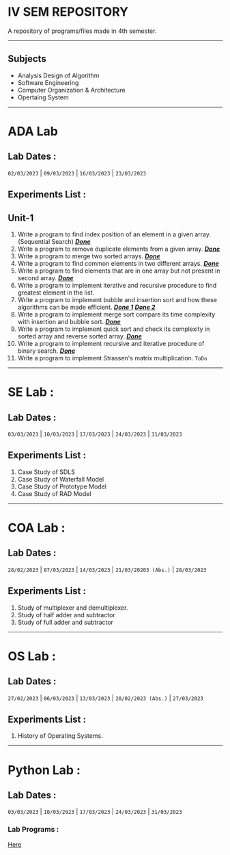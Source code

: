 # IV SEM REPOSITORY
A repository of programs/files made in 4th semester.
***
## Subjects
- Analysis Design of Algorithm
- Software Engineering
- Computer Organization & Architecture
- Opertaing System
***

# ADA Lab
## Lab Dates :
```02/03/2023``` | ```09/03/2023``` | ```16/03/2023``` | ```23/03/2023```
## Experiments List :
## Unit-1

1. Write a program to find index position of an element in a given array. (Sequential Search) [***Done***](https://github.com/Ansh-Kushwaha/IV-SEM-Repo/blob/main/ADA/Lab%20Programs/SequentialSearch.cpp)
2. Write a program to remove duplicate elements from a given array. [***Done***](https://github.com/Ansh-Kushwaha/IV-SEM-Repo/blob/main/ADA/Lab%20Programs/RemoveDuplicates.cpp)
3. Write a program to merge two sorted arrays. [***Done***](https://github.com/Ansh-Kushwaha/IV-SEM-Repo/blob/main/ADA/Lab%20Programs/Merge.cpp)
4. Write a program to find common elements in two different arrays. [***Done***](https://github.com/Ansh-Kushwaha/IV-SEM-Repo/blob/main/ADA/Lab%20Programs/CommomElements.cpp)
5. Write a program to find elements that are in one array but not present in second array. [***Done***](https://github.com/Ansh-Kushwaha/IV-SEM-Repo/blob/main/ADA/Lab%20Programs/SetDifference.cpp)
6. Write a program to implement iterative and recursive procedure to find greatest element in the list.
7. Write a program to implement bubble and insertion sort and how these algorithms can be made efficient. [***Done 1***](https://github.com/Ansh-Kushwaha/IV-SEM-Repo/blob/main/ADA/Lab%20Programs/BubbleSort.cpp) [***Done 2***](https://github.com/Ansh-Kushwaha/IV-SEM-Repo/blob/main/ADA/Lab%20Programs/InsertionSort.cpp)
8. Write a program to implement merge sort compare its time complexity with insertion and bubble sort. [***Done***](https://github.com/Ansh-Kushwaha/IV-SEM-Repo/blob/main/ADA/Lab%20Programs/MergeSort.cpp)
9. Write a program to implement quick sort and check its complexity in sorted array and reverse sorted array. [***Done***](https://github.com/Ansh-Kushwaha/IV-SEM-Repo/blob/main/ADA/Lab%20Programs/QuickSort.cpp)
10. Write a program to implement recursive and iterative procedure of binary search. [***Done***](https://github.com/Ansh-Kushwaha/IV-SEM-Repo/blob/main/ADA/Lab%20Programs/BinarySearch.cpp)
11. Write a program to implement Strassen's matrix multiplication. ```ToDo```

***

# SE Lab :
## Lab Dates :
```03/03/2023``` | ```10/03/2023``` | ```17/03/2023``` | ```24/03/2023``` | ```31/03/2023```
## Experiments List :
1. Case Study of SDLS
2. Case Study of Waterfall Model
3. Case Study of Prototype Model
4. Case Study of RAD Model

***

# COA Lab :
## Lab Dates :
```28/02/2023``` | ```07/03/2023``` | ```14/03/2023``` | ```21/03/20203 (Abs.)``` | ```28/03/2023```
## Experiments List :
1. Study of multiplexer and demultiplexer.
2. Study of half adder and subtractor
3. Study of full adder and subtractor

***

# OS Lab :
## Lab Dates :
```27/02/2023``` | ```06/03/2023``` | ```13/03/2023``` | ```20/02/2023 (Abs.)``` | ```27/03/2023```
## Experiments List :
1. History of Operating Systems.

***

# Python Lab :
## Lab Dates :
```03/03/2023``` | ```10/03/2023``` | ```17/03/2023``` | ```24/03/2023``` | ```31/03/2023```
### Lab Programs :
[Here](https://github.com/Ansh-Kushwaha/IV-SEM-Repo/blob/main/Python/Problems.md)
